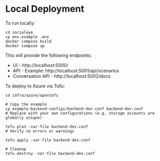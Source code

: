 # Local Deployment

To run locally:

```
cd socialeye
cp env.example .env
docker compose build
docker compose up
```

This will provide the following endpoints:
* UI -  http://localhost:5000/
* API - Example: http://localhost:5001/api/scenarios
* Conversation API - http://localhost:5002/docs

To deploy to Azure via Tofu:

```
cd infra/azure/opentofu

# Copy the example
cp example-backend-configs/backend-dev.conf backend-dev.conf
# Replace with your own configurations (e.g. storage accounts are globally unique)

tofu plan -var-file backend-dev.conf
# Verify no errors or warnings

tofu apply -var-file backend-dev.conf

# Cleanup 
tofu destroy -var-file backend-dev.conf
```

